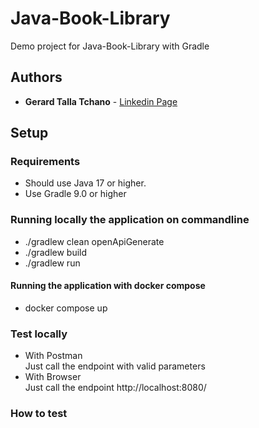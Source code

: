 # Java-Book-Library
Demo project for Java-Book-Library with Gradle

## Authors
* **Gerard Talla Tchano** - [Linkedin Page](https://www.linkedin.com/in/gerard-talla-tchano-a028a8135/)

## Setup
### Requirements
* Should use Java 17 or higher.
* Use Gradle 9.0 or higher

### Running locally the application on commandline

* ./gradlew clean openApiGenerate
* ./gradlew build
* ./gradlew run

#### Running the application with docker compose
* docker compose up

### Test locally
* With Postman   
  Just call the endpoint with valid parameters
* With Browser <br />
  Just call the endpoint http://localhost:8080/
### How to test

